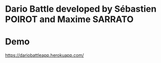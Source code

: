 # Dario Battle developed by Sébastien POIROT and Maxime SARRATO


# Demo
https://dariobattleapp.herokuapp.com/
